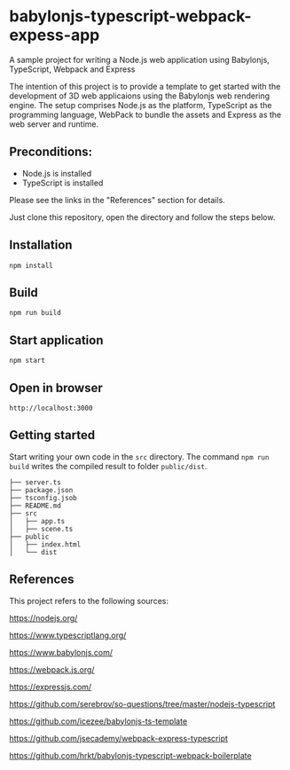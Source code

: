 # babylonjs-typescript-webpack-expess-app
A sample project for writing a Node.js web application using Babylonjs, TypeScript, Webpack and Express

The intention of this project is to provide a template to get started with the development of 3D web applicaions using the Babylonjs web rendering engine.
The setup comprises Node.js as the platform, TypeScript as the programming language, WebPack to bundle the assets and Express as the web server and runtime.

## Preconditions:

- Node.js is installed
- TypeScript is installed

Please see the links in the "References" section for details.

Just clone this repository, open the directory and follow the steps below.

## Installation

```
npm install
```

## Build

```
npm run build
```

## Start application

```
npm start
```

## Open in browser

```
http://localhost:3000
```

## Getting started
Start writing your own code in the `src` directory. The command `npm run build` writes the compiled result to folder `public/dist`.

```
├── server.ts
├── package.json
├── tsconfig.jsob
├── README.md
├── src
│   ├── app.ts
│   ├── scene.ts
├── public
│   ├── index.html
│   └── dist
```

## References
This project refers to the following sources:

https://nodejs.org/

https://www.typescriptlang.org/

https://www.babylonjs.com/

https://webpack.js.org/

https://expressjs.com/

https://github.com/serebrov/so-questions/tree/master/nodejs-typescript

https://github.com/icezee/babylonjs-ts-template

https://github.com/jsecademy/webpack-express-typescript

https://github.com/hrkt/babylonjs-typescript-webpack-boilerplate
